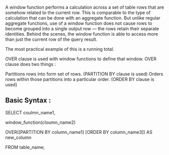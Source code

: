 A window function performs a calculation across a set of table rows that are somehow related to the current row. This is comparable to the type of calculation that can be done with an aggregate function. But unlike regular aggregate functions, use of a window function does not cause rows to become grouped into a single output row — the rows retain their separate identities. Behind the scenes, the window function is able to access more than just the current row of the query result.

The most practical example of this is a running total.

OVER clause is used with window functions to define that window. OVER clause does two things : 

Partitions rows into form set of rows. (PARTITION BY clause is used) 
Orders rows within those partitions into a particular order. (ORDER BY clause is used)

## Basic Syntax :  

SELECT coulmn_name1, 

 window_function(cloumn_name2)
 
 OVER([PARTITION BY column_name1] [ORDER BY column_name3]) AS new_column
 
FROM table_name;
